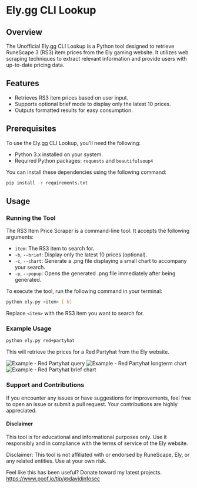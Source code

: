 # Ely.gg CLI Lookup

## Overview
The Unofficial Ely.gg CLI Lookup is a Python tool designed to retrieve RuneScape 3 (RS3) item prices from the Ely gaming website. It utilizes web scraping techniques to extract relevant information and provide users with up-to-date pricing data.

## Features
- Retrieves RS3 item prices based on user input.
- Supports optional brief mode to display only the latest 10 prices.
- Outputs formatted results for easy consumption.

## Prerequisites
To use the Ely.gg CLI Lookup, you'll need the following:
- Python 3.x installed on your system.
- Required Python packages: `requests` and `beautifulsoup4`

You can install these dependencies using the following command:

```bash
pip install -r requirements.txt
```

## Usage

### Running the Tool

The RS3 Item Price Scraper is a command-line tool. It accepts the following arguments:

- `item`: The RS3 item to search for.
- `-b`, `--brief`: Display only the latest 10 prices (optional).
- `-c`, `--chart`: Generate a .png file displaying a small chart to accompany your search.
- `-p`, `--popup`: Opens the generated .png file immediately after being generated.

To execute the tool, run the following command in your terminal:

```bash
python ely.py <item> [-b]
```

Replace `<item>` with the RS3 item you want to search for.

### Example Usage

```bash
python ely.py red+partyhat
```
This will retrieve the prices for a Red Partyhat from the Ely website.

![Example - Red Partyhat query](https://i.imgur.com/OOyRNqi.png)
![Example - Red Partyhat longterm chart](https://i.imgur.com/Dxk4EHq.png)
![Example - Red Partyhat brief chart](https://i.imgur.com/HV2j1mE.png)






### Support and Contributions

If you encounter any issues or have suggestions for improvements, feel free to open an issue or submit a pull request. Your contributions are highly appreciated.

#### Disclaimer

This tool is for educational and informational purposes only. Use it responsibly and in compliance with the terms of service of the Ely website.

Disclaimer: This tool is not affiliated with or endorsed by RuneScape, Ely, or any related entities. Use at your own risk.

Feel like this has been useful? Donate toward my latest projects. https://www.poof.io/tip/@davidinfosec
